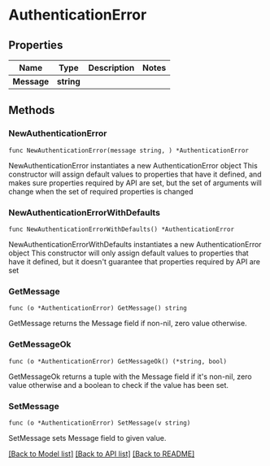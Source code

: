 # AuthenticationError

## Properties

Name | Type | Description | Notes
------------ | ------------- | ------------- | -------------
**Message** | **string** |  | 

## Methods

### NewAuthenticationError

`func NewAuthenticationError(message string, ) *AuthenticationError`

NewAuthenticationError instantiates a new AuthenticationError object
This constructor will assign default values to properties that have it defined,
and makes sure properties required by API are set, but the set of arguments
will change when the set of required properties is changed

### NewAuthenticationErrorWithDefaults

`func NewAuthenticationErrorWithDefaults() *AuthenticationError`

NewAuthenticationErrorWithDefaults instantiates a new AuthenticationError object
This constructor will only assign default values to properties that have it defined,
but it doesn't guarantee that properties required by API are set

### GetMessage

`func (o *AuthenticationError) GetMessage() string`

GetMessage returns the Message field if non-nil, zero value otherwise.

### GetMessageOk

`func (o *AuthenticationError) GetMessageOk() (*string, bool)`

GetMessageOk returns a tuple with the Message field if it's non-nil, zero value otherwise
and a boolean to check if the value has been set.

### SetMessage

`func (o *AuthenticationError) SetMessage(v string)`

SetMessage sets Message field to given value.



[[Back to Model list]](../README.md#documentation-for-models) [[Back to API list]](../README.md#documentation-for-api-endpoints) [[Back to README]](../README.md)


